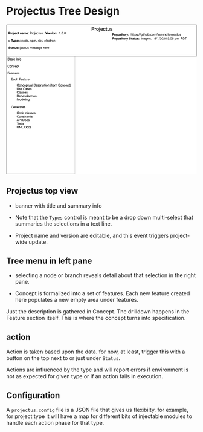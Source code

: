 # Projectus Tree Design

![visual concept](Projectus%20Overview.png)

## Projectus top view
- banner with title and summary info
- Note that the `Types` control is meant to be a drop down
multi-select that summaries the selections in a text line.

- Project name and version are editable, and this event
triggers project-wide update.

## Tree menu in left pane

- selecting a node or branch reveals detail about that selection
in the right pane.

- Concept is formalized into a set of features.  Each new feature
created here populates a new empty area under features.

Just the description is gathered in Concept.
The drilldown happens in the Feature section itself.  This is where
the concept turns into specification.

## action
Action is taken based upon the data.
for now, at least, trigger this with a button on the top
next to or just under `Status`.

Actions are influenced by the type and will report errors
if environment is not as expected for given type or if
an action fails in execution.

## Configuration
A `projectus.config` file is a JSON file that gives us flexibilty.
for example, for project type it will have a map for different
bits of injectable modules to handle each action phase for that
type.  

